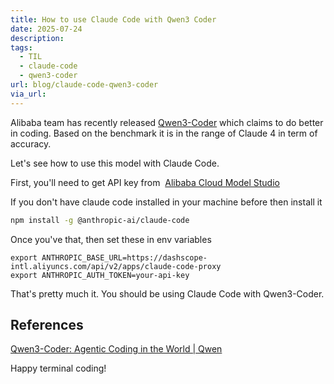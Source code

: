```yaml
---
title: How to use Claude Code with Qwen3 Coder
date: 2025-07-24
description: 
tags:
  - TIL
  - claude-code
  - qwen3-coder
url: blog/claude-code-qwen3-coder
via_url:
---
```

Alibaba team has recently released [Qwen3-Coder](https://qwenlm.github.io/blog/qwen3-coder/) which claims to do better in coding. Based on the benchmark it is in the range of Claude 4 in term of accuracy.

Let's see how to use this model with Claude Code.

First, you'll need to get API key from  [Alibaba Cloud Model Studio](https://modelstudio.console.alibabacloud.com/) 

If you don't have claude code installed in your machine before then install it 

```bash
npm install -g @anthropic-ai/claude-code
```

Once you've that, then set these in env variables
```shell
export ANTHROPIC_BASE_URL=https://dashscope-intl.aliyuncs.com/api/v2/apps/claude-code-proxy
export ANTHROPIC_AUTH_TOKEN=your-api-key
```

That's pretty much it. You should be using Claude Code with Qwen3-Coder.

## References
[Qwen3-Coder: Agentic Coding in the World | Qwen](https://qwenlm.github.io/blog/qwen3-coder/)

Happy terminal coding!